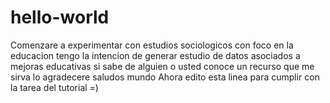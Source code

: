 # hello-world
Comenzare a experimentar con estudios sociologicos con foco en la educacion 
tengo la intencion de generar estudio de datos asociados a mejoras educativas
si sabe de alguien o usted conoce un recurso que me sirva
lo agradecere
saludos mundo 
Ahora edito esta linea para cumplir con la tarea del tutorial
=)

